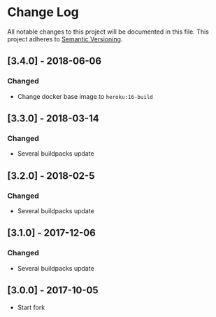 # Change Log
All notable changes to this project will be documented in this file.
This project adheres to [Semantic Versioning](http://semver.org/).

## [3.4.0] - 2018-06-06
### Changed
- Change docker base image to `heroku:16-build`

## [3.3.0] - 2018-03-14
### Changed
- Several buildpacks update

## [3.2.0] - 2018-02-5
### Changed
- Several buildpacks update

## [3.1.0] - 2017-12-06
### Changed
- Several buildpacks update

## [3.0.0] - 2017-10-05
- Start fork
